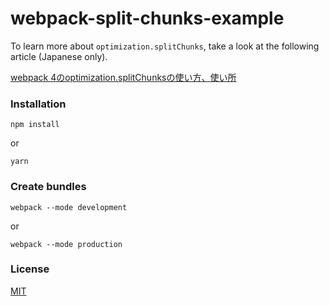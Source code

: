 # webpack-split-chunks-example
To learn more about `optimization.splitChunks`, take a look at the following article (Japanese only).

[webpack 4のoptimization.splitChunksの使い方、使い所](https://qiita.com/soarflat/items/1b5aa7163c087a91877d)

### Installation

```
npm install
```

or

```
yarn
```

### Create bundles

```
webpack --mode development
```

or

```
webpack --mode production
```

### License
[MIT](http://opensource.org/licenses/MIT)
